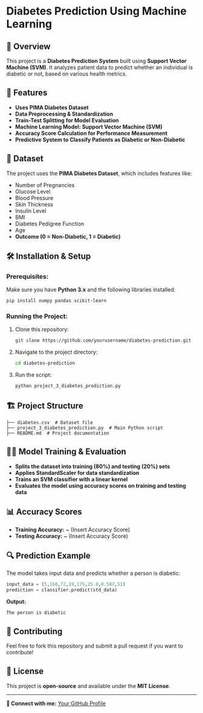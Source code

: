 # Diabetes Prediction Using Machine Learning

## 📌 Overview
This project is a **Diabetes Prediction System** built using **Support Vector Machine (SVM)**. It analyzes patient data to predict whether an individual is diabetic or not, based on various health metrics.

## 🚀 Features
- **Uses PIMA Diabetes Dataset**
- **Data Preprocessing & Standardization**
- **Train-Test Splitting for Model Evaluation**
- **Machine Learning Model: Support Vector Machine (SVM)**
- **Accuracy Score Calculation for Performance Measurement**
- **Predictive System to Classify Patients as Diabetic or Non-Diabetic**

## 📂 Dataset
The project uses the **PIMA Diabetes Dataset**, which includes features like:
- Number of Pregnancies
- Glucose Level
- Blood Pressure
- Skin Thickness
- Insulin Level
- BMI
- Diabetes Pedigree Function
- Age
- **Outcome (0 = Non-Diabetic, 1 = Diabetic)**

## 🛠️ Installation & Setup
### Prerequisites:
Make sure you have **Python 3.x** and the following libraries installed:
```bash
pip install numpy pandas scikit-learn
```

### Running the Project:
1. Clone this repository:
   ```bash
   git clone https://github.com/yourusername/diabetes-prediction.git
   ```
2. Navigate to the project directory:
   ```bash
   cd diabetes-prediction
   ```
3. Run the script:
   ```bash
   python project_3_diabetes_prediction.py
   ```

## 🏗️ Project Structure
```
├── diabetes.csv  # Dataset file
├── project_3_diabetes_prediction.py  # Main Python script
├── README.md  # Project documentation
```

## 🧑‍💻 Model Training & Evaluation
- **Splits the dataset into training (80%) and testing (20%) sets**
- **Applies StandardScaler for data standardization**
- **Trains an SVM classifier with a linear kernel**
- **Evaluates the model using accuracy scores on training and testing data**

## 📊 Accuracy Scores
- **Training Accuracy:** ~ (Insert Accuracy Score)
- **Testing Accuracy:** ~ (Insert Accuracy Score)

## 🔍 Prediction Example
The model takes input data and predicts whether a person is diabetic:
```python
input_data = (5,166,72,19,175,25.8,0.587,51)
prediction = classifier.predict(std_data)
```
**Output:**
```
The person is diabetic
```

## 🤝 Contributing
Feel free to fork this repository and submit a pull request if you want to contribute!

## 📜 License
This project is **open-source** and available under the **MIT License**.

---
**🔗 Connect with me:** [Your GitHub Profile](https://github.com/yourusername)

